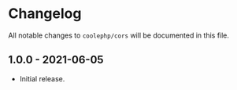 # Changelog

All notable changes to `coolephp/cors` will be documented in this file.

## 1.0.0 - 2021-06-05

* Initial release.
